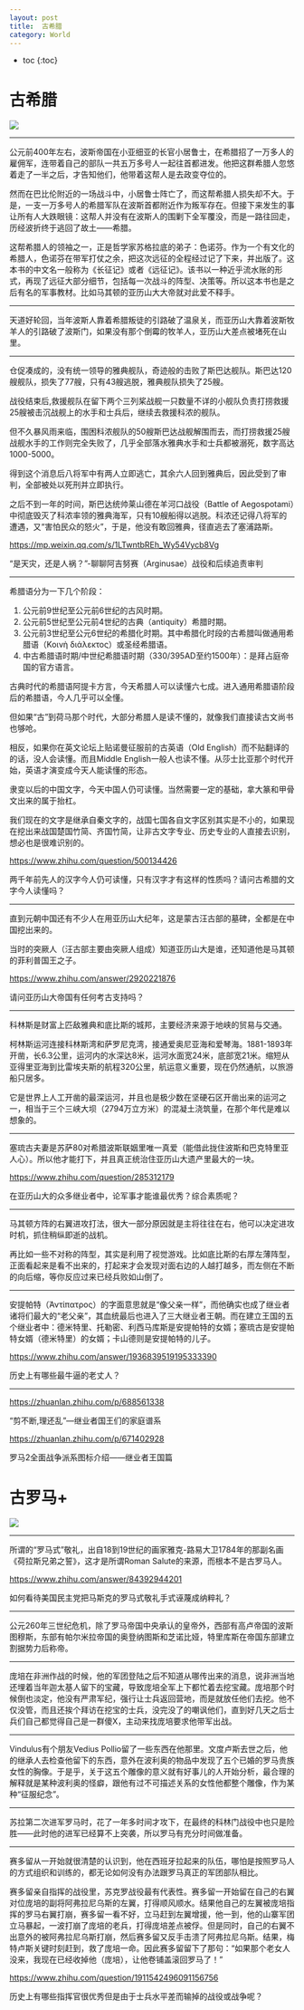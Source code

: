 ```yaml
---
layout: post
title:  古希腊
category: World 
---
```


* toc
{:toc}

# 古希腊

![](/images/img6/Seven_Wonders.webp)

---

公元前400年左右，波斯帝国在小亚细亚的长官小居鲁士，在希腊招了一万多人的雇佣军，连带着自己的部队一共五万多号人一起往首都进发。他把这群希腊人忽悠着走了一半之后，才告知他们，他带着这帮人是去政变夺位的。

然而在巴比伦附近的一场战斗中，小居鲁士阵亡了，而这帮希腊人损失却不大。于是，一支一万多号人的希腊军队在波斯首都附近作为叛军存在。但接下来发生的事让所有人大跌眼镜：这帮人并没有在波斯人的围剿下全军覆没，而是一路往回走，历经波折终于逃回了故土——希腊。

这帮希腊人的领袖之一，正是哲学家苏格拉底的弟子：色诺芬。作为一个有文化的希腊人，色诺芬在带军打仗之余，把这次远征的全程经过记了下来，并出版了。这本书的中文名一般称为《长征记》或者《远征记》。该书以一种近乎流水账的形式，再现了远征大部分细节，包括每一次战斗的阵型、决策等。所以这本书也是之后有名的军事教材。比如马其顿的亚历山大大帝就对此爱不释手。

---

天道好轮回，当年波斯人靠着希腊叛徒的引路破了温泉关，而亚历山大靠着波斯牧羊人的引路破了波斯门，如果没有那个倒霉的牧羊人，亚历山大差点被堵死在山里。

---

仓促凑成的，没有统一领导的雅典舰队，奇迹般的击败了斯巴达舰队。斯巴达120艘舰队，损失了77艘，只有43艘逃脱，雅典舰队损失了25艘。

战役结束后,救援舰队在留下两个三列桨战舰一只数量不详的小舰队负责打捞救援25艘被击沉战舰上的水手和士兵后，继续去救援科浓的舰队。

但不久暴风雨来临，围困科浓舰队的50艘斯巴达战舰解围而去，而打捞救援25艘战舰水手的工作则完全失败了，几乎全部落水雅典水手和士兵都被溺死，数字高达1000-5000。

得到这个消息后八将军中有两人立即逃亡，其余六人回到雅典后，因此受到了审判，全部被处以死刑并立即执行。

之后不到一年的时间，斯巴达统帅莱山德在羊河口战役（Battle of Aegospotami）中彻底毁灭了科浓率领的雅典海军，只有10艘船得以逃脱。科浓还记得八将军的遭遇，又“害怕民众的怒火”，于是，他没有敢回雅典，径直逃去了塞浦路斯。

https://mp.weixin.qq.com/s/1LTwntbREh_Wy54Vycb8Vg

“是天灾，还是人祸？”-聊聊阿吉努赛（Arginusae）战役和后续追责审判

---

希腊语分为一下几个阶段：

1. 公元前9世纪至公元前6世纪的古风时期。
2. 公元前5世纪至公元前4世纪的古典（antiquity）希腊时期。
3. 公元前3世纪至公元6世纪的希腊化时期。其中希腊化时段的古希腊叫做通用希腊语（Κοινὴ διάλεκτος）或圣经希腊语。
4. 中古希腊语时期/中世纪希腊语时期（330/395AD至约1500年）：是拜占庭帝国的官方语言。

古典时代的希腊语阿提卡方言，今天希腊人可以读懂六七成。进入通用希腊语阶段后的希腊语，今人几乎可以全懂。

但如果“古”到荷马那个时代，大部分希腊人是读不懂的，就像我们直接读古文尚书也够呛。

相反，如果你在英文论坛上贴诺曼征服前的古英语（Old English）而不贴翻译的的话，没人会读懂。而且Middle English一般人也读不懂。从莎士比亚那个时代开始，英语才演变成今天人能读懂的形态。

隶变以后的中国文字，今天中国人仍可读懂。当然需要一定的基础，拿大篆和甲骨文出来的属于抬杠。

我们现在的文字是继承自秦文字的，战国七国各自文字区别其实是不小的，如果现在挖出来战国楚国竹简、齐国竹简，让非古文字专业、历史专业的人直接去识别，想必也是很难识别的。

https://www.zhihu.com/question/500134426

两千年前先人的汉字今人仍可读懂，只有汉字才有这样的性质吗？请问古希腊的文字今人读懂吗？

---

直到元朝中国还有不少人在用亚历山大纪年，这是蒙古汪古部的墓碑，全都是在中国挖出来的。

当时的突厥人（汪古部主要由突厥人组成）知道亚历山大是谁，还知道他是马其顿的菲利普国王之子。

https://www.zhihu.com/answer/2920221876

请问亚历山大帝国有任何考古支持吗？

---

科林斯是财富上匹敌雅典和底比斯的城邦，主要经济来源于地峡的贸易与交通。

柯林斯运河连接科林斯湾和萨罗尼克湾，接通爱奥尼亚海和爱琴海。1881-1893年开凿，长6.3公里，运河内的水深达8米，运河水面宽24米，底部宽21米。缩短从亚得里亚海到比雷埃夫斯的航程320公里，航运意义重要，现在仍然通航，以旅游船只居多。

它是世界上人工开凿的最深运河，并且也是极少数在坚硬石区开凿出来的运河之一，相当于三个三峡大坝（2794万立方米）的混凝土浇筑量，在那个年代是难以想象的。

---

塞琉古夫妻是苏萨80对希腊波斯联姻里唯一真爱（能借此拢住波斯和巴克特里亚人心）。所以他才能打下，并且真正统治住亚历山大遗产里最大的一块。

https://www.zhihu.com/question/285312179

在亚历山大的众多继业者中，论军事才能谁最优秀？综合素质呢？

---

马其顿方阵的右翼进攻打法，很大一部分原因就是主将往往在右，他可以决定进攻时机，抓住稍纵即逝的战机。

再比如一些不对称的阵型，其实是利用了视觉游戏。比如底比斯的右厚左薄阵型，正面看起来是看不出来的，打起来才会发现对面右边的人越打越多，而左侧在不断的向后缩，等你反应过来已经兵败如山倒了。

---

安提帕特（Ἀντίπατρος）的字面意思就是“像父亲一样”，而他确实也成了继业者诸将们最大的“老父亲”，其血统最后也进入了三大继业者王朝。而在建立王国的五个继业者中：德米特里、托勒密、利西马库斯是安提帕特的女婿；塞琉古是安提帕特女婿（德米特里）的女婿；卡山德则是安提帕特的儿子。

https://www.zhihu.com/answer/1936839519195333390

历史上有哪些最牛逼的老丈人？

---

https://zhuanlan.zhihu.com/p/688561338

“剪不断,理还乱”—继业者国王们的家庭谱系

https://zhuanlan.zhihu.com/p/671402928

罗马2全面战争派系图标介绍——继业者王国篇

# 古罗马+

![](/images/img5/wall.png)

---

所谓的“罗马式”敬礼，出自18到19世纪的画家雅克-路易大卫1784年的那副名画《荷拉斯兄弟之誓》，这才是所谓Roman Salute的来源，而根本不是古罗马人。

https://www.zhihu.com/answer/84392944201

如何看待美国民主党把马斯克的罗马式敬礼手式诬蔑成纳粹礼？

---

公元260年三世纪危机，除了罗马帝国中央承认的皇帝外，西部有高卢帝国的波斯图穆斯，东部有帕尔米拉帝国的奥登纳图斯和芝诺比娅，特里库斯在帝国东部建立割据势力后称帝。

---

庞培在非洲作战的时候，他的军团登陆之后不知道从哪传出来的消息，说非洲当地还埋着当年迦太基人留下的宝藏，导致庞培全军上下都忙着去挖宝藏。庞培那个时候倒也淡定，他没有严肃军纪，强行让士兵返回营地，而是就放任他们去挖。他不仅没管，而且还挨个拜访在挖宝的士兵，没完没了的嘲讽他们，直到好几天之后士兵们自己都觉得自己是一群傻X，主动来找庞培要求他带军出战。

---

Vindulus有个朋友Vedius Pollio留了一些东西在他那里。文度卢斯去世之后，他的继承人去检查他留下的东西，意外在波利奥的物品中发现了五个已婚的罗马贵族女性的胸像。于是乎，关于这五个雕像的意义就有好事儿的人开始分析，最合理的解释就是某种波利奥的怪癖，跟他有过不可描述关系的女性他都整个雕像，作为某种“征服纪念”。

---

苏拉第二次进军罗马时，花了一年多时间才攻下，在最终的科林门战役中也只是险胜——此时他的进军已经算不上突袭，所以罗马有充分时间做准备。

---

赛多留从一开始就很清楚的认识到，他在西班牙拉起来的队伍，哪怕是按照罗马人的方式组织和训练的，都无论如何没有办法跟罗马真正的军团部队相比。

赛多留亲自指挥的战役里，苏克罗战役最有代表性。赛多留一开始留在自己的右翼对位庞培的副将阿弗拉尼乌斯的左翼，打得顺风顺水。结果他自己的左翼被庞培指挥的罗马右翼打崩，赛多留一看不好，立马赶到左翼增援，他一到，他的山寨军团立马暴起，一波打崩了庞培的老兵，打得庞培差点被俘。但是同时，自己的右翼不出意外的被阿弗拉尼乌斯打崩，然后赛多留又反手击溃了阿弗拉尼乌斯。结果，梅特卢斯关键时刻赶到，救了庞培一命。因此赛多留留下了那句：“如果那个老女人没来，我现在已经收掉他（庞培），让他卷铺盖滚回罗马了！”

https://www.zhihu.com/question/1911542496091156756

历史上有哪些指挥官很优秀但是由于士兵水平差而输掉的战役或战争呢？
